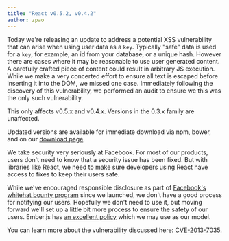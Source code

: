 ```yaml
---
title: "React v0.5.2, v0.4.2"
author: zpao
---
```


Today we're releasing an update to address a potential XSS vulnerability that can	 arise when using user data as a `key`. Typically "safe" data is used for a `key`, for example, an id from your database, or a unique hash. However there are cases where it may be reasonable to use user generated content. A carefully crafted piece of content could result in arbitrary JS execution. While we make a very concerted effort to ensure all text is escaped before inserting it into the DOM, we missed one case. Immediately following the discovery of this vulnerability, we performed an audit to ensure we this was the only such vulnerability.

This only affects v0.5.x and v0.4.x. Versions in the 0.3.x family are unaffected.

Updated versions are available for immediate download via npm, bower, and on our [download page][download].

We take security very seriously at Facebook. For most of our products, users don't need to know that a security issue has been fixed. But with libraries like React, we need to make sure developers using React have access to fixes to keep their users safe.

While we've encouraged responsible disclosure as part of [Facebook's whitehat bounty program][bounty] since we launched, we don't have a good process for notifying our users. Hopefully we don't need to use it, but moving forward we'll set up a little bit more process to ensure the safety of our users. Ember.js has [an excellent policy][ember] which we may use as our model.

You can learn more about the vulnerability discussed here: [CVE-2013-7035][cve].

[download]: /reacc/downloads.html
[bounty]: https://www.facebook.com/whitehat/
[ember]: http://emberjs.com/security/
[cve]: https://groups.google.com/forum/#!topic/reaccjs/OIqxlB2aGfU


